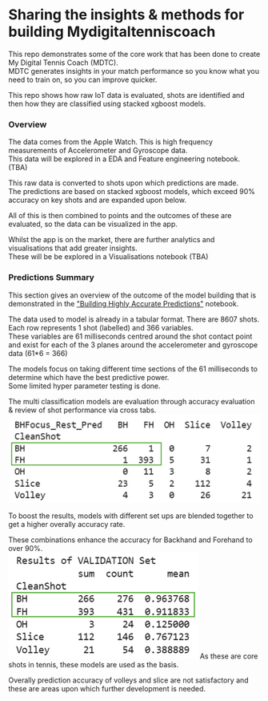 # Sharing the insights &amp; methods for building Mydigitaltenniscoach

This repo demonstrates some of the core work that has been done to create My Digital Tennis Coach (MDTC).  
MDTC generates insights in your match performance so you know what you need to train on, so you can improve quicker.

This repo shows how raw IoT data is evaluated, shots are identified and then how they are classified using stacked xgboost models.

### Overview

The data comes from the Apple Watch.  This is high frequency measurements of Accelerometer and Gyroscope data.  
This data will be explored in a EDA and Feature engineering notebook. (TBA)

This raw data is converted to shots upon which predictions are made.  
The predictions are based on stacked xgboost models, which exceed 90% accuracy on key shots and are expanded upon below.

All of this is then combined to points and the outcomes of these are evaluated, so the data can be visualized in the app.

Whilst the app is on the market, there are further analytics and visualisations that add greater insights.  
These will be be explored in a Visualisations notebook (TBA)

### Predictions Summary

This section gives an overview of the outcome of the model building that is demonstrated in the ["Building Highly Accurate Predictions"](https://github.com/jamesoliver1981/DemoTennis/blob/main/Building_Predictions/Building_Highly_Accurate_Shot_Predictions_in_Tennis.ipynb) notebook.  

The data used to model is already in a tabular format.  There are 8607 shots.
Each row represents 1 shot (labelled) and 366 variables.  
These variables are 61 milliseconds centred around the shot contact point and exist for each of the 3 planes around the accelerometer and gyroscope data (61*6 = 366)

The models focus on taking different time sections of the 61 milliseconds to determine which have the best predictive power.  
Some limited hyper parameter testing is done.  

The multi classification models are evaluation through accuracy evaluation & review of shot performance via cross tabs.
![Crosstab results of stacked models](https://github.com/jamesoliver1981/DemoTennis/blob/main/Images/CrossTab.png)

To boost the results, models with different set ups are blended together to get a higher overally accuracy rate.

These combinations enhance the accuracy for Backhand and Forehand to over 90%.  
![Accuracy of stacked models](https://github.com/jamesoliver1981/DemoTennis/blob/main/Images/ModelAccuracy.png)
As these are core shots in tennis, these models are used as the basis.  

Overally prediction accuracy of volleys and slice are not satisfactory and these are areas upon which further development is needed.

